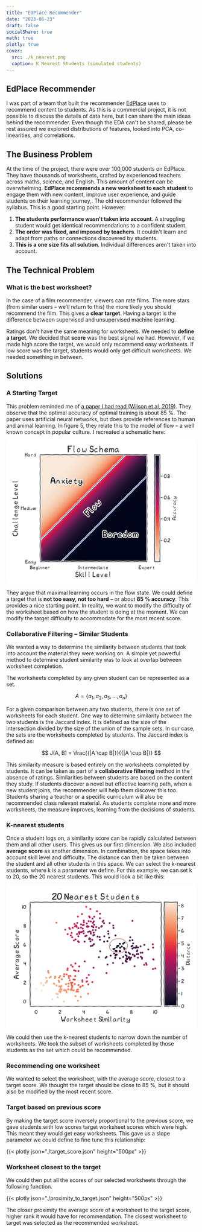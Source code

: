 ```yaml
---
title: "EdPlace Recommender"
date: "2023-06-23"
draft: false
socialShare: true
math: true
plotly: true
cover:
  src: ./k_nearest.png
  caption: K Nearest Students (simulated students)
---
```


## EdPlace Recommender

I was part of a team that built the recommender [EdPlace](https://www.edplace.com/) uses to recommend content to students. As this is a commercial project, it is not possible to discuss the details of data here, but I can share the main ideas behind the recommender. Even though the EDA can't be shared, please be rest assured we explored distributions of features, looked into PCA, co-linearities, and correlations.

## The Business Problem

At the time of the project, there were over 100,000 students on EdPlace. They have thousands of worksheets, crafted by experienced teachers across maths, science, and English. This amount of content can be overwhelming. **EdPlace recommends a new worksheet to each student** to engage them with new content, improve user experience, and guide students on their learning journey,. The old recommender followed the syllabus. This is a good starting point. However:

1. **The students performance wasn't taken into account**. A struggling student would get identical recommendations to a confident student.
2. **The order was fixed, and imposed by teachers**. It couldn't learn and adapt from paths or connections discovered by students.
3. **This is a one size fits all solution**. Individual differences aren't taken into account.

## The Technical Problem

### What is the best worksheet?

In the case of a film recommender, viewers can rate films. The more stars (from similar users – we’ll return to this) the more likely you should recommend the film. This gives a **clear target**. Having a target is the difference between supervised and unsupervised machine learning.

Ratings don't have the same meaning for worksheets. We needed to **define a target**. We decided that **score** was the best signal we had. However, if we made high score the target, we would only recommend easy worksheets. If low score was the target, students would only get difficult worksheets. We needed something in between.

## Solutions

### A Starting Target

This problem reminded me of [a paper I had read (Wilson et al, 2019)](https://www.nature.com/articles/s41467-019-12552-4). They observe that the optimal accuracy of optimal training is about 85 %. The paper uses artificial neural networks, but does provide references to human and animal learning. In figure 5, they relate this to the model of flow – a well known concept in popular culture. I recreated a schematic here:

![Flow](./flow_schema_transparent.png)

They argue that maximal learning occurs in the flow state. We could define a target that is **not too easy, not too hard** – or about **85 % accuracy**. This provides a nice starting point. In reality, we want to modify the difficulty of the worksheet based on how the student is doing at the moment. We can modify the target difficulty to accommodate for the most recent score.

### Collaborative Filtering – Similar Students

We wanted a way to determine the similarity between students that took into account the material they were working on. A simple yet powerful method to determine student similarity was to look at overlap between worksheet completion.

The worksheets completed by any given student can be represented as a set.

$$
A = \{a_1, a_2, a_3, \dots, a_n\}
$$

For a given comparison between any two students, there is one set of worksheets for each student. One way to determine similarity between the two students is the Jaccard index. It is defined as the size of the intersection divided by the size of the union of the sample sets. In our case, the sets are the worksheets completed by students. The Jaccard index is defined as:

$$
J(A, B) = \frac{{|A \cap B|}}{{|A \cup B|}}
$$

This similarity measure is based entirely on the worksheets completed by students. It can be taken as part of a **collaborative filtering** method in the absence of ratings. Similarities between students are based on the content they study. If students discover a novel but effective learning path, when a new student joins, the recommender will help them discover this too. Students sharing a teacher or a specific curriculum will also be recommended class relevant material. As students complete more and more worksheets, the measure improves, learning from the decisions of students.

### K-nearest students

Once a student logs on, a similarity score can be rapidly calculated between them and all other users. This gives us our first dimension. We also included **average score** as another dimension. In combination, the space takes into account skill level and difficulty. The distance can then be taken between the student and all other students in this space. We can select the k-nearest students, where k is a parameter we define. For this example, we can set k to 20, so the 20 nearest students. This would look a bit like this:

![K Nearest Students (simulated students)](./k_nearest.png "K Nearest Students (simulated students)")

We could then use the k-nearest students to narrow down the number of worksheets. We took the subset of worksheets completed by those students as the set which could be recommended.

### Recommending one worksheet

We wanted to select the worksheet, with the average score, closest to a target score. We thought the target should be close to 85 %, but it should also be modified by the most recent score.

### Target based on previous score

By making the target score inversely proportional to the previous score, we gave students with low scores target worksheet scores which were high. This meant they would get easy worksheets. This gave us a slope parameter we could define to fine tune this relationship:

{{< plotly json="./target_score.json" height="500px" >}}

### Worksheet closest to the target

We could then put all the scores of our selected worksheets through the following function.

{{< plotly json="./proximity_to_target.json" height="500px" >}}

The closer proximity the average score of a worksheet to the target score, higher rank it would have for recommendation. The closest worksheet to target was selected as the recommended worksheet.
